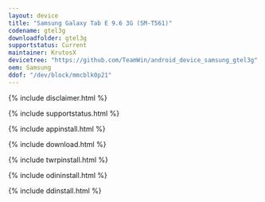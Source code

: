 ```yaml
---
layout: device
title: "Samsung Galaxy Tab E 9.6 3G (SM-T561)"
codename: gtel3g
downloadfolder: gtel3g
supportstatus: Current
maintainer: KrutosX
devicetree: "https://github.com/TeamWin/android_device_samsung_gtel3g"
oem: Samsung
ddof: "/dev/block/mmcblk0p21"
---
```


{% include disclaimer.html %}

{% include supportstatus.html %}

{% include appinstall.html %}

{% include download.html %}

{% include twrpinstall.html %}

{% include odininstall.html %}

{% include ddinstall.html %}
